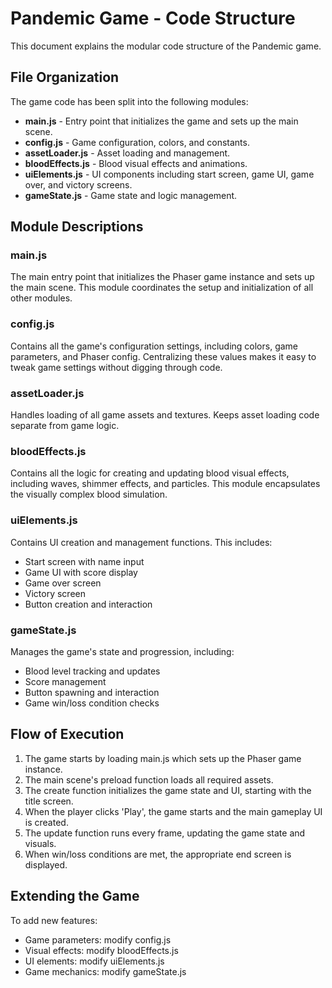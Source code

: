 # Pandemic Game - Code Structure

This document explains the modular code structure of the Pandemic game.

## File Organization

The game code has been split into the following modules:

- **main.js** - Entry point that initializes the game and sets up the main scene.
- **config.js** - Game configuration, colors, and constants.
- **assetLoader.js** - Asset loading and management.
- **bloodEffects.js** - Blood visual effects and animations.
- **uiElements.js** - UI components including start screen, game UI, game over, and victory screens.
- **gameState.js** - Game state and logic management.

## Module Descriptions

### main.js
The main entry point that initializes the Phaser game instance and sets up the main scene. This module coordinates the setup and initialization of all other modules.

### config.js 
Contains all the game's configuration settings, including colors, game parameters, and Phaser config. Centralizing these values makes it easy to tweak game settings without digging through code.

### assetLoader.js
Handles loading of all game assets and textures. Keeps asset loading code separate from game logic.

### bloodEffects.js
Contains all the logic for creating and updating blood visual effects, including waves, shimmer effects, and particles. This module encapsulates the visually complex blood simulation.

### uiElements.js
Contains UI creation and management functions. This includes:
- Start screen with name input
- Game UI with score display
- Game over screen
- Victory screen
- Button creation and interaction

### gameState.js
Manages the game's state and progression, including:
- Blood level tracking and updates
- Score management
- Button spawning and interaction
- Game win/loss condition checks

## Flow of Execution

1. The game starts by loading main.js which sets up the Phaser game instance.
2. The main scene's preload function loads all required assets.
3. The create function initializes the game state and UI, starting with the title screen.
4. When the player clicks 'Play', the game starts and the main gameplay UI is created.
5. The update function runs every frame, updating the game state and visuals.
6. When win/loss conditions are met, the appropriate end screen is displayed.

## Extending the Game

To add new features:
- Game parameters: modify config.js
- Visual effects: modify bloodEffects.js
- UI elements: modify uiElements.js
- Game mechanics: modify gameState.js 